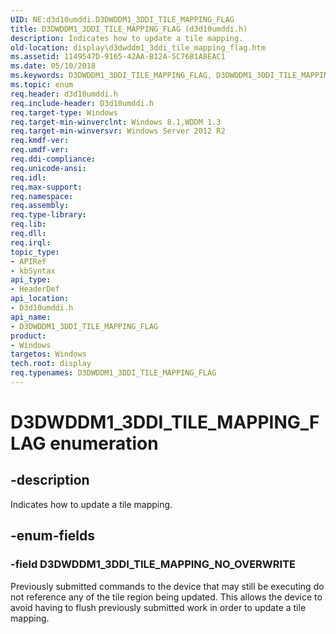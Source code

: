 ```yaml
---
UID: NE:d3d10umddi.D3DWDDM1_3DDI_TILE_MAPPING_FLAG
title: D3DWDDM1_3DDI_TILE_MAPPING_FLAG (d3d10umddi.h)
description: Indicates how to update a tile mapping.
old-location: display\d3dwddm1_3ddi_tile_mapping_flag.htm
ms.assetid: 1149547D-9165-42AA-B12A-5C7681A8EAC1
ms.date: 05/10/2018
ms.keywords: D3DWDDM1_3DDI_TILE_MAPPING_FLAG, D3DWDDM1_3DDI_TILE_MAPPING_FLAG enumeration [Display Devices], D3DWDDM1_3DDI_TILE_MAPPING_NO_OVERWRITE, d3d10umddi/D3DWDDM1_3DDI_TILE_MAPPING_FLAG, d3d10umddi/D3DWDDM1_3DDI_TILE_MAPPING_NO_OVERWRITE, display.d3dwddm1_3ddi_tile_mapping_flag
ms.topic: enum
req.header: d3d10umddi.h
req.include-header: D3d10umddi.h
req.target-type: Windows
req.target-min-winverclnt: Windows 8.1,WDDM 1.3
req.target-min-winversvr: Windows Server 2012 R2
req.kmdf-ver: 
req.umdf-ver: 
req.ddi-compliance: 
req.unicode-ansi: 
req.idl: 
req.max-support: 
req.namespace: 
req.assembly: 
req.type-library: 
req.lib: 
req.dll: 
req.irql: 
topic_type:
- APIRef
- kbSyntax
api_type:
- HeaderDef
api_location:
- D3d10umddi.h
api_name:
- D3DWDDM1_3DDI_TILE_MAPPING_FLAG
product:
- Windows
targetos: Windows
tech.root: display
req.typenames: D3DWDDM1_3DDI_TILE_MAPPING_FLAG
---
```


# D3DWDDM1_3DDI_TILE_MAPPING_FLAG enumeration


## -description


Indicates how to update a tile mapping.


## -enum-fields




### -field D3DWDDM1_3DDI_TILE_MAPPING_NO_OVERWRITE

Previously submitted commands to the 
device that may still be executing do not reference any of the tile region being updated.
This allows the device to avoid having to flush previously submitted work in order to update a tile mapping.

